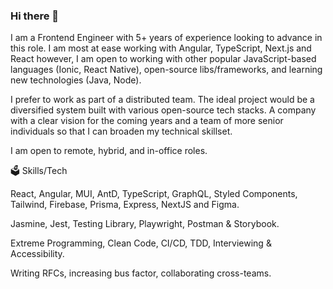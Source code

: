### Hi there 👋

I am a Frontend Engineer with 5+ years of experience looking to advance in this role. I am most at ease working with Angular, TypeScript, Next.js and React however, I am open to working with other popular JavaScript-based languages (Ionic, React Native), open-source libs/frameworks, and learning new technologies (Java, Node).

I prefer to work as part of a distributed team. The ideal project would be a diversified system built with various open-source tech stacks. A company with a clear vision for the coming years and a team of more senior individuals so that I can broaden my technical skillset.

I am open to remote, hybrid, and in-office roles.

🗳️ Skills/Tech

React, Angular, MUI, AntD, TypeScript, GraphQL, Styled Components, Tailwind, Firebase, Prisma, Express, NextJS and Figma.

Jasmine, Jest, Testing Library, Playwright, Postman & Storybook.

Extreme Programming, Clean Code, CI/CD, TDD, Interviewing & Accessibility.

Writing RFCs, increasing bus factor, collaborating cross-teams.

<!--
**emmanueliyanu21/emmanueliyanu21** is a ✨ _special_ ✨ repository because its `README.md` (this file) appears on your GitHub profile.

Here are some ideas to get you started:

- 🔭 I’m currently working on ...
- 🌱 I’m currently learning ...
- 👯 I’m looking to collaborate on ...
- 🤔 I’m looking for help with ...
- 💬 Ask me about ...
- 📫 How to reach me: ...
- 😄 Pronouns: ...
- ⚡ Fun fact: ...
-->
